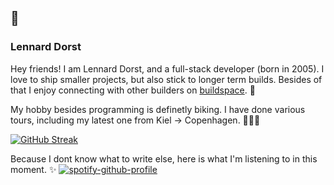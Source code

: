 ##            🚢

###      Lennard Dorst
      
      
Hey friends! 
I am Lennard Dorst, and a full-stack developer (born in 2005). I love to ship smaller projects, but also stick to longer term builds. Besides of that I enjoy connecting with other builders on [buildspace](https://buildspace.so). 🦄


My hobby besides programming is definetly biking. I have done various tours, including my latest one from Kiel -> Copenhagen. 🚴🏼‍♂️

[![GitHub Streak](https://streak-stats.demolab.com?user=0w9&theme=github-dark&locale=de)](https://git.io/streak-stats)

Because I dont know what to write else, here is what I'm listening to in this moment. ✨
[![spotify-github-profile](https://spotify-github-profile.vercel.app/api/view?uid=31zv4ofhu7dfhyjmjikezdkuztwu&cover_image=true&theme=novatorem&bar_color=53b14f&bar_color_cover=true)](https://spotify-github-profile.vercel.app/api/view?uid=31zv4ofhu7dfhyjmjikezdkuztwu&redirect=true) 
